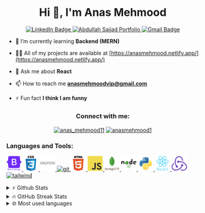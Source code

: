 <h1 align="center">Hi 👋, I'm Anas Mehmood</h1>
<div id="badges" align="center">
	<a href="https://www.linkedin.com/in/anasmehmood1/">
		<img src="https://img.shields.io/badge/LinkedIn-64B3F3?style=for-the-badge&logo=linkedin&logoColor=white" alt="LinkedIn Badge"/>
	</a>
	<a href="https://anasmehmood.netlify.app/">
		<img src="https://img.shields.io/badge/portfolio-89C5D2?style=for-the-badge&logoColor=white" alt="Abdullah Sajjad Portfolio"/>
	</a>
  <a href="mailto:anasmehmoodvip@gmail.com">
		<img src="https://img.shields.io/badge/Gmail-A9D8B3?style=for-the-badge&logo=gmail" alt="Gmail Badge"/>
	</a>

</div>


- 🌱 I’m currently learning **Backend (MERN)**

- 👨‍💻 All of my projects are available at [https://anasmehmood.netlify.app/](https://anasmehmood.netlify.app/)

- 💬 Ask me about **React**

- 📫 How to reach me **anasmehmoodvip@gmail.com**

- ⚡ Fun fact **I think I am funny**

<h3 align="center">Connect with me:</h3>
<p align="center">
<a href="https://twitter.com/anas_mehmood11" target="blank"><img align="center" src="https://raw.githubusercontent.com/rahuldkjain/github-profile-readme-generator/master/src/images/icons/Social/twitter.svg" alt="anas_mehmood11" height="30" width="40" /></a>
<a href="https://linkedin.com/in/anasmehmood1" target="blank"><img align="center" src="https://raw.githubusercontent.com/rahuldkjain/github-profile-readme-generator/master/src/images/icons/Social/linked-in-alt.svg" alt="anasmehmood1" height="30" width="40" /></a>
</p>
<h3 align="left">Languages and Tools:</h3>
<p align="left"> <a href="https://getbootstrap.com" target="_blank" rel="noreferrer"> <img src="https://raw.githubusercontent.com/devicons/devicon/master/icons/bootstrap/bootstrap-plain-wordmark.svg" alt="bootstrap" width="40" height="40"/> </a> <a href="https://www.w3schools.com/css/" target="_blank" rel="noreferrer"> <img src="https://raw.githubusercontent.com/devicons/devicon/master/icons/css3/css3-original-wordmark.svg" alt="css3" width="40" height="40"/> </a> <a href="https://expressjs.com" target="_blank" rel="noreferrer"> <img src="https://raw.githubusercontent.com/devicons/devicon/master/icons/express/express-original-wordmark.svg" alt="express" width="40" height="40"/> </a> <a href="https://git-scm.com/" target="_blank" rel="noreferrer"> <img src="https://www.vectorlogo.zone/logos/git-scm/git-scm-icon.svg" alt="git" width="40" height="40"/> </a> <a href="https://www.w3.org/html/" target="_blank" rel="noreferrer"> <img src="https://raw.githubusercontent.com/devicons/devicon/master/icons/html5/html5-original-wordmark.svg" alt="html5" width="40" height="40"/> </a> <a href="https://developer.mozilla.org/en-US/docs/Web/JavaScript" target="_blank" rel="noreferrer"> <img src="https://raw.githubusercontent.com/devicons/devicon/master/icons/javascript/javascript-original.svg" alt="javascript" width="40" height="40"/> </a> <a href="https://www.mongodb.com/" target="_blank" rel="noreferrer"> <img src="https://raw.githubusercontent.com/devicons/devicon/master/icons/mongodb/mongodb-original-wordmark.svg" alt="mongodb" width="40" height="40"/> </a> <a href="https://nodejs.org" target="_blank" rel="noreferrer"> <img src="https://raw.githubusercontent.com/devicons/devicon/master/icons/nodejs/nodejs-original-wordmark.svg" alt="nodejs" width="40" height="40"/> </a> <a href="https://www.python.org" target="_blank" rel="noreferrer"> <img src="https://raw.githubusercontent.com/devicons/devicon/master/icons/python/python-original.svg" alt="python" width="40" height="40"/> </a> <a href="https://reactjs.org/" target="_blank" rel="noreferrer"> <img src="https://raw.githubusercontent.com/devicons/devicon/master/icons/react/react-original-wordmark.svg" alt="react" width="40" height="40"/> </a> <a href="https://redux.js.org" target="_blank" rel="noreferrer"> <img src="https://raw.githubusercontent.com/devicons/devicon/master/icons/redux/redux-original.svg" alt="redux" width="40" height="40"/> </a> <a href="https://tailwindcss.com/" target="_blank" rel="noreferrer"> <img src="https://www.vectorlogo.zone/logos/tailwindcss/tailwindcss-icon.svg" alt="tailwind" width="40" height="40"/> </a> </p>


<details>
  <summary>⚡ Github Stats</summary>
  <br>
 <img  src="https://github-readme-stats.vercel.app/api?username=anasmehmood1&show_icons=true&locale=en" alt="anasmehmood1" />
</details>

<details>
  <summary>🔥 GitHub Streak Stats</summary>
  <br>
<img src="https://github-readme-streak-stats.herokuapp.com/?user=anasmehmood1&" alt="anasmehmood1" />
</details>

<details>
  <summary>🌐 Most used languages</summary>
  <br>
  
<img  src="https://github-readme-stats.vercel.app/api/top-langs?username=anasmehmood1&show_icons=true&locale=en&layout=compact" alt="anasmehmood1" />
</details>

<br>



